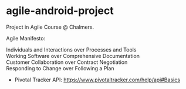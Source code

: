 # agile-android-project
Project in Agile Course @ Chalmers.

Agile Manifesto:<p>
Individuals and Interactions over Processes and Tools<br>
Working Software over Comprehensive Documentation<br>
Customer Collaboration over Contract Negotiation<br>
Responding to Change over Following a Plan<br>

* Pivotal Tracker API:
https://www.pivotaltracker.com/help/api#Basics
